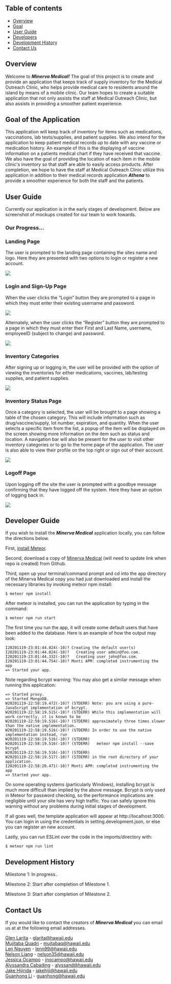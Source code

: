 <!-- Minerva Medical -->

## Table of contents

* [Overview](#overview)
* [Goal](#goal-of-the-application)
* [User Guide](#user-guide)
* [Developers](#developer-guide)
* [Development History](#development-history)
* [Contact Us](#contact-us)

## Overview

Welcome to _**Minerva Medical!**_ The goal of this project is to create and provide an application that keeps track of supply inventory for the Medical Outreach Clinic, who helps provide medical care to residents around the island by means of a mobile clinic. 
Our team hopes to create a suitable application that not only assists the staff at Medical Outreach Clinic, but also assists in providing a smoother patient experience. 

## Goal of the Application

This application will keep track of inventory for items such as medications, vaccinations, lab tests/supplies, and patient supplies. We also intend for the application to keep patient medical records up to date with any vaccine or medication history. An example of this is the displaying of vaccine information on a patients medical chart if they have received that vaccine. We also have the goal of providing the location of each item in the mobile clinic's inventory so that staff are able to easily access products. After completion, we hope to have the staff at Medical Outreach Clinic utilize this application in addition to their medical records application _**Athena**_ to provide a smoother experience for both the staff and the patients. 

## User Guide

Currently our application is in the early stages of development. Below are screenshot of mockups created for our team to work towards. 
### Our Progress...
### Landing Page
The user is prompted to the landing page containing the sites name and logo. Here they are presented with two options to login or register a new account.

![](images/landing.png)

### Login and Sign-Up Page
When the user clicks the “Login” button they are prompted to a page in which they must enter their existing username and password.

![](images/login.png)

Alternately, when the user clicks the “Register” button they are prompted to a page in which they must enter their First and Last Name, username, employeeID (subject to change) and password.

![](images/register.png)

### Inventory Categories
After signing up or logging in, the user will be provided with the option of viewing the inventories for either medications, vaccines, lab/testing supplies, and  patient supplies.

![](images/Inventories.png)

### Inventory Status Page
Once a category is selected, the user will be brought to a page showing a table of the chosen category. This will include information such as drug/vaccine/supply, lot number, expiration, and quantity. When the user selects a specific item from the list, a popup of the item will be displayed on the screen showing more information on the item such as status and location. A navigation bar will also be present for the user to visit other inventory categories or to go to the home page of the application. The user is also able to view their profile on the top right or sign out of their account.

![](images/InventoryList.png)

### Logoff Page
Upon logging off the site the user is prompted with a goodbye message confirming that they have logged off the system. Here they have an option of logging back in.

![](images/Logout.png)

## Developer Guide
If you wish to install the _**Minerva Medical**_ application locally, you can follow the directions below. 

First, [install Meteor](https://www.meteor.com/install).

Second, download a copy of [Minerva Medical](https://github.com/minerva-medical) (will need to update link when repo is created) from Github.

Third, open up your terminal/command prompt and cd into the app directory of the Minerva Medical copy you had just downloaded
and install the necessary libraries by invoking meteor npm install:

```
$ meteor npm install
```

After meteor is installed, you can run the application by typing in the command:

```
$ meteor npm run start
```


The first time you run the app, it will create some default users that have been added to the database. Here is an
example of how the output may look:

```
I20201119-23:01:44.024(-10)? Creating the default user(s)
I20201119-23:01:44.024(-10)?   Creating user admin@foo.com.
I20201119-23:01:44.332(-10)?   Creating user john@foo.com.
I20201119-23:01:44.754(-10)? Monti APM: completed instrumenting the app
=> Started your app.
```

Note regarding bcrypt warning: You may also get a similar message when running this application:

```
=> Started proxy.                             
=> Started MongoDB.                           
W20201119-22:58:19.472(-10)? (STDERR) Note: you are using a pure-JavaScript implementation of bcrypt.
W20201119-22:58:19.515(-10)? (STDERR) While this implementation will work correctly, it is known to be
W20201119-22:58:19.516(-10)? (STDERR) approximately three times slower than the native implementation.
W20201119-22:58:19.516(-10)? (STDERR) In order to use the native implementation instead, run
W20201119-22:58:19.516(-10)? (STDERR) 
W20201119-22:58:19.516(-10)? (STDERR)   meteor npm install --save bcrypt
W20201119-22:58:19.516(-10)? (STDERR) 
W20201119-22:58:19.517(-10)? (STDERR) in the root directory of your application.
I20201119-22:58:20.471(-10)? Monti APM: completed instrumenting the app
=> Started your app.
```

On some operating systems (particularly Windows), installing bcrypt is much more difficult than implied by the above
message. Bcrypt is only used in Meteor for password checking, so the performance implications are negligible until your
site has very high traffic. You can safely ignore this warning without any problems during initial stages of
development.

If all goes well, the template application will appear at http://localhost:3000. You can login in using the credentials
in setting.development.json, or else you can register an new account.

Lastly, you can run ESLint over the code in the imports/directory with:

```
$ meteor npm run lint
```

## Development History
Milestone 1: In progress..

Milestone 2: Start after completion of Milestone 1.

Milestone 3: Start after completion of Milestone 2.

## Contact Us
If you would like to contact the creators of _**Minerva Medical**_ you can email us at at the following email addresses.

[Glen Larita](https://glarita.github.io/) - glarita@hawaii.edu\
[Mujitaba Quadri](https://mujtaba-a-quadri.github.io) - mujtabaq@hawaii.edu\
[Len Nguyen](https://len-nguyen.github.io) - lenn99@hawaii.edu\
[Nelson Liang](https://nelson-liang.github.io) - nelson35@hawaii.edu\
[Jessica Ocampo](https://jnocampo.github.io) - jnocampo@hawaii.edu\
[Alyssandra Cabading](https://alyssandra-cabading.github.io) - alyssand@hawaii.edu\
[Jake Hijirida](https://jakehiji.github.io) - jakehiji@hawaii.edu\
[Guanhong Li](https://guanhongl.github.io) - guanhong@hawaii.edu
